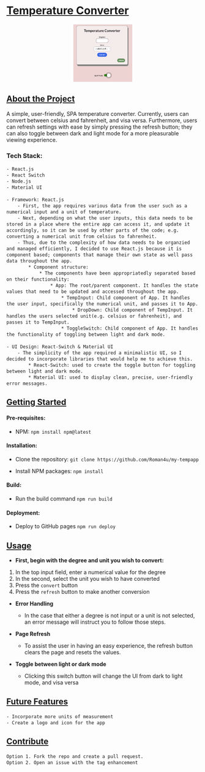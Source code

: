 # <u align="center">Temperature Converter</u>

<p align="center"> 
<a href=""><img src="./src/images/image1.png" alt="tempapp" height="150px" margin="auto" > </a>
</p>

## <u>About the Project</u>
 A simple, user-friendly, SPA temperature converter. Currently, users can convert between celsius and fahrenheit, and visa versa. Furthermore, users can refresh settings with ease by simply pressing the refresh button; they can also toggle between dark and light mode for a more pleasurable viewing experience.

### Tech Stack:
    - React.js
    - React Switch
    - Node.js
    - Material UI

    - Framework: React.js
        - First, the app requires various data from the user such as a numerical input and a unit of temperature.
        - Next, depending on what the user inputs, this data needs to be stored in a place where the entire app can access it, and update it accordingly, so it can be used by other parts of the code; e.g. converting a numerical unit from celsius to fahrenheit.  
        - Thus, due to the complexity of how data needs to be organzied and managed efficiently, I decided to use React.js because it is component based; components that manage their own state as well pass data throughout the app.
            * Component structure: 
                * The components have been appropriatedly separated based on their functionality: 
                    * App: The root/parent component. It handles the state values that need to be updated and accessed throughout the app. 
                        * TempInput: Child component of App. It handles the user input, specifically the numerical unit, and passes it to App.
                            * DropDown: Child component of TempInput. It handles the users selected unit(e.g. celsius or fahrenheit), and passes it to TempInput.
                        * ToggleSwitch: Child component of App. It handles the functionality of toggling between light and dark mode.  

    - UI Design: React-Switch & Material UI 
        - The simplicity of the app required a minimalistic UI, so I decided to incorporate libraries that would help me to achieve this. 
            * React-Switch: used to create the toggle button for toggling between light and dark mode.
            * Material UI: used to display clean, precise, user-friendly error messages.

## <u>Getting Started</u>

#### Pre-requisites:

 - NPM: 
```npm install npm@latest```

#### Installation:

- Clone the repository:
```git clone https://github.com/Roman4u/my-tempapp```

- Install NPM packages:
```npm install```

#### Build:

- Run the build command
```npm run build```

#### Deployment:

- Deploy to GitHub pages
```npm run deploy```

 ## <u>Usage</u>  

 - **First, begin with the degree and unit you wish to convert:** 
 1. In the top input field, enter a numerical value for the degree
 2. In the second, select the unit you wish to have converted
 3. Press the ```convert``` button
 4. Press the ```refresh``` button to make another conversion 

 - **Error Handling**
    - In the case that either a degree is not input or a unit is not selected, an error message will instruct you to follow those steps.

 - **Page Refresh**
    - To assist the user in having an easy experience, the refresh button clears the page and resets the values.

- **Toggle between light or dark mode**
    - Clicking this switch button will change the UI from dark to light mode, and visa versa

## <u>Future Features</u>
    - Incorporate more units of measurement
    - Create a logo and icon for the app

## <u>Contribute</u>

    Option 1. Fork the repo and create a pull request.
    Option 2. Open an issue with the tag enhancement
